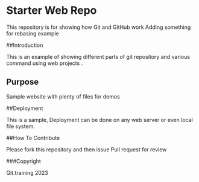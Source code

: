 # Starter Web Repo

This repository is for showing how Git and GitHub work
Adding something for rebasing example

##Introduction

This is an example of showing different parts of git repository and various command using web projects .

## Purpose

Sample website with plenty of files for demos

##Deployment

This is a sample, Deployment can be done on any web server or even local file system.

##How To Contribute

Please fork this repository and then issue Pull request for review

###Copyright

Git.training 2023